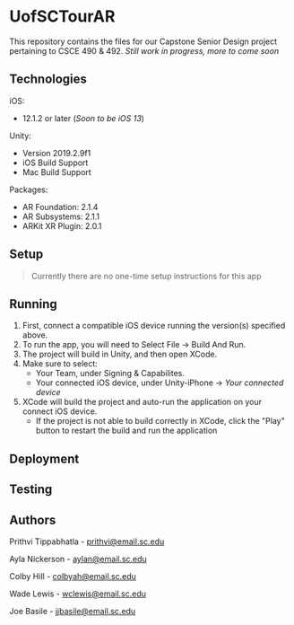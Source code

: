 # UofSCTourAR
This repository contains the files for our Capstone Senior Design project pertaining to CSCE 490 & 492.
*Still work in progress, more to come soon*

## Technologies

iOS:
  - 12.1.2 or later (*Soon to be iOS 13*)

Unity: 
  - Version 2019.2.9f1
  - iOS Build Support
  - Mac Build Support

Packages: 
  - AR Foundation: 2.1.4
  - AR Subsystems: 2.1.1
  - ARKit XR Plugin: 2.0.1
 
 
## Setup
 > Currently there are no one-time setup instructions for this app
 

## Running
 1. First, connect a compatible iOS device running the version(s) specified above.
 2. To run the app, you will need to Select File -> Build And Run.
 3. The project will build in Unity, and then open XCode. 
 4. Make sure to select:
    - Your Team, under Signing & Capabilites.
    - Your connected iOS device, under Unity-iPhone -> *Your connected device*
 5. XCode will build the project and auto-run the application on your connect iOS device.
    - If the project is not able to build correctly in XCode, click the "Play" button to restart the build and run the application
 
## Deployment
 
## Testing
 
 
## Authors
 
  Prithvi Tippabhatla - prithvi@email.sc.edu

  Ayla Nickerson - aylan@email.sc.edu

  Colby Hill - colbyah@email.sc.edu

  Wade Lewis - wclewis@email.sc.edu

  Joe Basile - jjbasile@email.sc.edu
